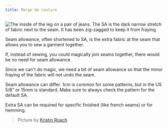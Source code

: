 ```yaml
---
title: Marge de couture
---
```


![The inside of the leg on a pair of jeans. The SA is the dark narrow stretch of fabric next to the seam. It has been zig-zagged to keep it from fraying](zig-zag.jpg)

Seam allowance, often shortened to SA, is the extra fabric at the seam that allows you to sew a garment together.

If, instead of sewing, you could magically join seams together, there would be no need for seam allowance.

Since we can't do magic, we need a bit of seam allowance so that the minor fraying of the fabric will not undo the seam.

Seam allowance can differ. 1cm is common for some patterns, but in the US 5/8" or 15mm is standard. Make sure to always check the pattern for the default SA.

Extra SA can be required for specific finished (like french seams) or for hemming.

> Picture by [Kristin Roach](https://www.flickr.com/photos/kristinroach/3161126359)
